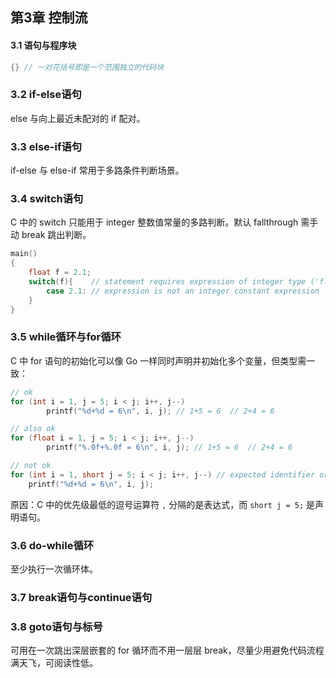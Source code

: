 ## 第3章 控制流

#### 3.1 语句与程序块

```c
{} // 一对花括号即是一个范围独立的代码块
```

### 3.2 if-else语句

else 与向上最近未配对的 if 配对。

### 3.3 else-if语句

if-else 与 else-if 常用于多路条件判断场景。

### 3.4 switch语句

C 中的 switch 只能用于 integer 整数值常量的多路判断。默认 fallthrough 需手动 break 跳出判断。

```c
main()
{
    float f = 2.1;
    switch(f){    // statement requires expression of integer type ('float' invalid)
        case 2.1: // expression is not an integer constant expression
    }
}
```

### 3.5 while循环与for循环

C 中 for 语句的初始化可以像 Go 一样同时声明并初始化多个变量，但类型需一致：

```c
// ok
for (int i = 1, j = 5; i < j; i++, j--)
        printf("%d+%d = 6\n", i, j); // 1+5 = 6  // 2+4 = 6

// also ok
for (float i = 1, j = 5; i < j; i++, j--)
        printf("%.0f+%.0f = 6\n", i, j); // 1+5 = 6  // 2+4 = 6

// not ok
for (int i = 1, short j = 5; i < j; i++, j--) // expected identifier or '('
    printf("%d+%d = 6\n", i, j);
```

原因：C 中的优先级最低的逗号运算符 `,` 分隔的是表达式，而 `short j = 5;` 是声明语句。

### 3.6 do-while循环

至少执行一次循环体。

### 3.7 break语句与continue语句

### 3.8 goto语句与标号

可用在一次跳出深层嵌套的 for 循环而不用一层层 break，尽量少用避免代码流程满天飞，可阅读性低。